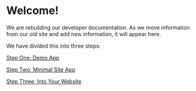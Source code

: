 # Welcome!

We are rebuilding our developer documentation. As we move information from our old site and add new information, it will appear here.

We have divided this into three steps:

[Step One: Demo App](ft-connect-demo.md)

[Step Two: Minimal Site App](ft-connect-minimal-site.md)

[Step Three: Into Your Website](ft-into-partner-website.md)

